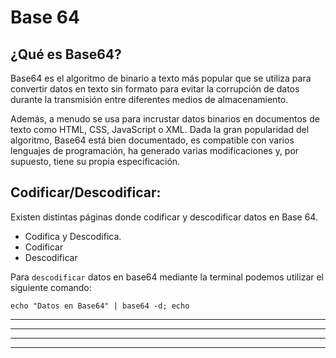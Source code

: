 # Base 64

## ¿Qué es Base64?
Base64 es el algoritmo de binario a texto más popular que se utiliza para convertir datos en texto sin formato para evitar la corrupción de datos durante la
transmisión entre diferentes medios de almacenamiento.

Además, a menudo se usa para incrustar datos binarios en documentos de texto como HTML, CSS, JavaScript o XML. Dada la gran popularidad del algoritmo, Base64
está bien documentado, es compatible con varios lenguajes de programación, ha generado varias modificaciones y, por supuesto, tiene su propia especificación.

## Codificar/Descodificar:
Existen distintas páginas donde codificar y descodificar datos en Base 64.

* <a href="https://www.base64decode.org/" style="text-decoration:none">Codifica y Descodifica.</a>
* <a href="https://base64.guru/converter/encode" style="text-decoration:none">Codificar</a> 
* <a href="https://base64.guru/converter/decode" style="text-decoration:none">Descodificar</a>

Para `descodificar` datos en base64 mediante la terminal podemos utilizar el siguiente comando:

    echo "Datos en Base64" | base64 -d; echo
    
  
---
---
  
    
<html lang="en">
<head>
  
</head>
<body>

<script src="https://utteranc.es/client.js"
    repo="F1r0x/gestion-comentarios"
    issue-term="pathname"
    theme="github-light"
    crossorigin="anonymous"
    async>
</script>
          
    
  </body>
</html>
  
  
---
---
